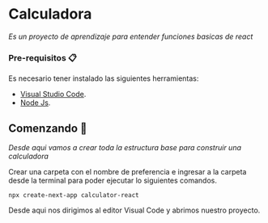 # Calculadora

_Es un proyecto de aprendizaje para entender funciones basicas de react_

### Pre-requisitos 📋

Es necesario tener instalado las siguientes herramientas:

- [Visual Studio Code](https://code.visualstudio.com/download).
- [Node Js](https://nodejs.org/es/).

## Comenzando 🚀

_Desde aqui vamos a crear toda la estructura base para construir una calculadora_

Crear una carpeta con el nombre de preferencia e ingresar a la carpeta desde la terminal para poder ejecutar lo siguientes comandos.

```
npx create-next-app calculator-react
```

Desde aqui nos dirigimos al editor Visual Code y abrimos nuestro proyecto.
